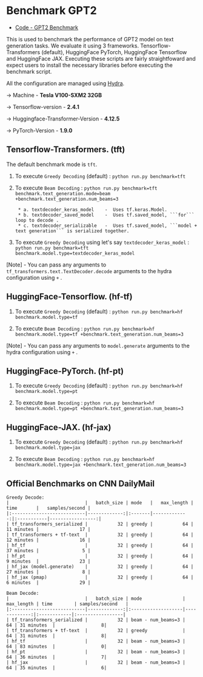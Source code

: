 <!---
Copyright 2021 The TFT Team. All rights reserved.

Licensed under the Apache License, Version 2.0 (the "License");
you may not use this file except in compliance with the License.
You may obtain a copy of the License at

    http://www.apache.org/licenses/LICENSE-2.0

Unless required by applicable law or agreed to in writing, software
distributed under the License is distributed on an "AS IS" BASIS,
WITHOUT WARRANTIES OR CONDITIONS OF ANY KIND, either express or implied.
See the License for the specific language governing permissions and
limitations under the License.
-->

# Benchmark GPT2

- [Code - GPT2 Benchmark](https://github.com/legacyai/tf-transformers/tree/main/benchmark/gpt2)

This is used to benchmark the performance of GPT2 model on text generation tasks. We evaluate it using 3 frameworks.
Tensorflow-Transformers (default), HuggingFace PyTorch, HuggingFace Tensorflow and HuggingFace JAX.
Executing these scripts are fairly straightfoward and expect users to install the necessary libraries before executing
the benchmark script.

All the configuration are managed using [Hydra](https://github.com/facebookresearch/hydra).

-> Machine - **Tesla V100-SXM2 32GB**

-> Tensorflow-version - **2.4.1**

-> Huggingface-Transformer-Version - **4.12.5**

-> PyTorch-Version - **1.9.0**
## Tensorflow-Transformers. (tft)

The default benchmark mode is ```tft```.
1. To execute ```Greedy Decoding``` (default) :
    ```python run.py benchmark=tft```

2. To execute ```Beam Decoding``` :
    ```python run.py benchmark=tft benchmark.text_generation.mode=beam +benchmark.text_generation.num_beams=3```

        * a. textdecoder_keras_model    -  Uses tf.keras.Model.
        * b. textdecoder_saved_model    -  Uses tf.saved_model, ```for``` loop to decode .
        * c. textdecoder_serializable   -  Uses tf.saved_model, ```model + text generation``` is serialized together.

3. To execute ```Greedy Decoding``` using let's say ```textdecoder_keras_model``` :
    ```python run.py benchmark=tft benchmark.model.type=textdecoder_keras_model```

[Note] - You can pass any arguments to ```tf_transformers.text.TextDecoder.decode``` arguments to the hydra configuration
using ```+``` .

## HuggingFace-Tensorflow. (hf-tf)

1. To execute ```Greedy Decoding``` (default) :
    ```python run.py benchmark=hf benchmark.model.type=tf```

2. To execute ```Beam Decoding``` :
    ```python run.py benchmark=hf benchmark.model.type=tf +benchmark.text_generation.num_beams=3 ```

[Note] - You can pass any arguments to ```model.generate``` arguments to the hydra configuration
using ```+``` .

## HuggingFace-PyTorch. (hf-pt)

1. To execute ```Greedy Decoding``` (default) :
    ```python run.py benchmark=hf benchmark.model.type=pt```

2. To execute ```Beam Decoding``` :
    ```python run.py benchmark=hf benchmark.model.type=pt +benchmark.text_generation.num_beams=3 ```


## HuggingFace-JAX. (hf-jax)

1. To execute ```Greedy Decoding``` (default) :
    ```python run.py benchmark=hf benchmark.model.type=jax```

2. To execute ```Beam Decoding``` :
    ```python run.py benchmark=hf benchmark.model.type=jax +benchmark.text_generation.num_beams=3 ```



## Official Benchmarks on CNN DailyMail

```
Greedy Decode:
|                            |   batch_size | mode   |   max_length | time       |   samples/second |
|:---------------------------|-------------:|:-------|-------------:|:-----------|-----------------:|
| tf_transformers_serialized |           32 | greedy |           64 | 11 minutes |               17 |
| tf_transformers + tf-text  |           32 | greedy |           64 | 12 minutes |               16 |
| hf_tf                      |           32 | greedy |           64 | 37 minutes |                5 |
| hf_pt                      |           32 | greedy |           64 | 9 minutes  |               23 |
| hf_jax (model.generate)    |           32 | greedy |           64 | 27 minutes |                8 |
| hf_jax (pmap)              |           32 | greedy |           64 | 6 minutes  |               29 |
```

```
Beam Decode:
|                            |   batch_size | mode               |   max_length | time        | samples/second   |
|:---------------------------|-------------:|:-------------------|-------------:|:------------|:-----------------|
| tf_transformers_serialized |           32 | beam - num_beams=3 |           64 | 31 minutes  |                 8|
| tf_transformers + tf-text  |           32 | greedy             |           64 | 31 minutes  |                 8|
| hf_tf                      |           32 | beam - num_beams=3 |           64 | 83 minutes  |                 0|
| hf_pt                      |           32 | beam - num_beams=3 |           64 | 36 minutes  |                 7|
| hf_jax                     |           32 | beam - num_beams=3 |           64 | 35 minutes  |                 6|
```
